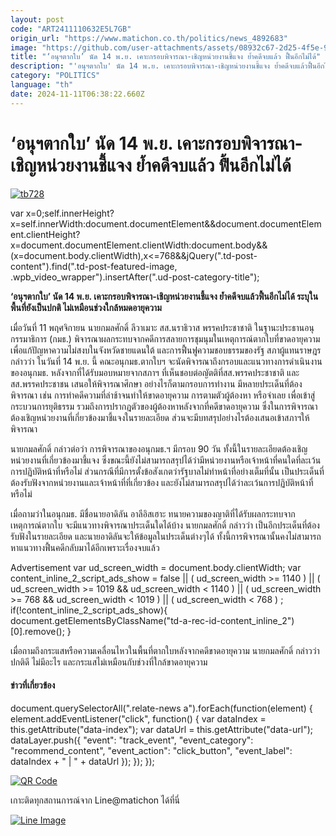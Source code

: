 ```yaml
---
layout: post
code: "ART2411110632E5L7GB"
origin_url: "https://www.matichon.co.th/politics/news_4892683"
image: "https://github.com/user-attachments/assets/08932c67-2d25-4f5e-96a5-63d8075808c7"
title: "‘อนุฯตากใบ’ นัด 14 พ.ย. เคาะกรอบพิจารณา-เชิญหน่วยงานชี้แจง ย้ำคดีจบแล้ว ฟื้นอีกไม่ได้"
description: "'อนุฯตากใบ' นัด 14 พ.ย. เคาะกรอบพิจารณา-เชิญหน่วยงานชี้แจง ย้ำคดีจบแล้วฟื้นอีกไม่ได้ ระบุในพื้นที่ยังเป็นปกติ ไม่เหมือนช่วงใกล้หมดอายุความ"
category: "POLITICS"
language: "th"
date: 2024-11-11T06:38:22.660Z
---
```


# ‘อนุฯตากใบ’ นัด 14 พ.ย. เคาะกรอบพิจารณา-เชิญหน่วยงานชี้แจง ย้ำคดีจบแล้ว ฟื้นอีกไม่ได้

[![](https://www.matichon.co.th/wp-content/uploads/2024/11/tb728.jpg "tb728")](https://www.matichon.co.th/wp-content/uploads/2024/11/tb728.jpg)

var x=0;self.innerHeight?x=self.innerWidth:document.documentElement&&document.documentElement.clientHeight?x=document.documentElement.clientWidth:document.body&&(x=document.body.clientWidth),x<=768&&jQuery(".td-post-content").find(".td-post-featured-image, .wpb\_video\_wrapper").insertAfter(".ud-post-category-title");

**‘อนุฯตากใบ’ นัด 14 พ.ย. เคาะกรอบพิจารณา-เชิญหน่วยงานชี้แจง ย้ำคดีจบแล้วฟื้นอีกไม่ได้ ระบุในพื้นที่ยังเป็นปกติ ไม่เหมือนช่วงใกล้หมดอายุความ**

เมื่อวันที่ 11 พฤศจิกายน นายกมลศักดิ์ ลีวาเมาะ สส.นราธิวาส พรรคประชาชาติ ในฐานะประธานอนุกรรมาธิการ (กมธ.) พิจารณาผลกระทบจากคดีการสลายการชุมนุมในเหตุการณ์ตากใบที่ขาดอายุความ เพื่อแก้ปัญหาความไม่สงบในจังหวัดชายแดนใต้ และการฟื้นฟูความชอบธรรมของรัฐ สภา​ผู้แทนราษฎร กล่าวว่า ในวันที่ 14 พ.ย. นี้ คณะอนุกมธ.ตากใบฯ จะนัดพิจารณาถึงกรอบและแนวทางการดำเนินงานของอนุกมธ. หลังจากที่ได้รับมอบหมายจากสภาฯ ที่เห็นชอบต่อญัตติที่สส.พรรคประชาชาติ และ สส.พรรคประชาชน เสนอให้พิจารณาศึกษา อย่างไรก็ตามกรอบการทำงาน มีหลายประเด็นที่ต้องพิจารณา เช่น การทำคดีความที่ล่าช้าจนทำให้ขาดอายุความ การตามตัวผู้ต้องหา หรือจำเลย เพื่อเข้าสู่กระบวนการยุติธรรม รวมถึงการปรากฎตัวของผู้ต้องหาหลังจากที่คดีขาดอายุความ ซึ่งในการพิจารณาต้องเชิญหน่วยงานที่เกี่ยวข้องมาชี้แจงในรายละเอียด ส่วนจะมีบทสรุปอย่างไรต้องเสนอเข้าสภาฯให้พิจารณา

นายกมลศักดิ์ กล่าวต่อว่า การพิจารณาของอนุกมธ.ฯ มีกรอบ 90 วัน ทั้งนี้ในรายละเอียดต้องเชิญหน่วยงานที่เกี่ยวข้องมาชี้แจง ซึ่งขณะนี้ยังไม่สามารถสรุปได้ว่ามีหน่วยงานหรือเจ้าหน้าที่คนใดที่ละเว้นการปฏิบัติหน้าที่หรือไม่ ส่วนกรณีที่มีการตั้งข้อสังเกตว่ารัฐบาลไม่ทำหน้าที่อย่างเต็มที่นั้น เป็นประเด็นที่ต้องรับฟังจากหน่วยงานและเจ้าหน้าที่ที่เกี่ยวข้อง และยังไม่สามารถสรุปได้ว่าละเว้นการปฏิบัติหน้าที่หรือไม่

เมื่อถามว่าในอนุกมธ. มีชื่อนายอาดิลัน อาลีอิสเฮาะ ทนายความของญาติที่ได้รับผลกระทบจากเหตุการณ์ตากใบ จะมีแนวทางพิจารณาประเด็นใดได้บ้าง นายกมลศักดิ์ กล่าวว่า เป็นอีกประเด็นที่ต้องรับฟังในรายละเอียด และนายอาดิลันจะให้ข้อมูลในประเด็นต่างๆได้ ทั้งนี้การพิจารณานั้นคงไม่สามารถหาแนวทางฟื้นคดีกลับมาได้อีกเพราะเรื่องจบแล้ว

Advertisement var ud\_screen\_width = document.body.clientWidth; var content\_inline\_2\_script\_ads\_show = false || ( ud\_screen\_width >= 1140 ) || ( ud\_screen\_width >= 1019 && ud\_screen\_width < 1140 ) || ( ud\_screen\_width >= 768 && ud\_screen\_width < 1019 ) || ( ud\_screen\_width < 768 ) ; if(!content\_inline\_2\_script\_ads\_show){ document.getElementsByClassName("td-a-rec-id-content\_inline\_2")\[0\].remove(); }

เมื่อถามถึงกระแสหรือความเคลื่อนไหวในพื้นที่ตากใบหลังจากคดีขาดอายุความ นายกมลศักดิ์ กล่าวว่า ปกติดี ไม่มีอะไร และกระแสไม่เหมือนกับช่วงที่ใกล้ขาดอายุความ

#### ข่าวที่เกี่ยวข้อง

document.querySelectorAll(".relate-news a").forEach(function(element) { element.addEventListener("click", function() { var dataIndex = this.getAttribute("data-index"); var dataUrl = this.getAttribute("data-url"); dataLayer.push({ "event": "track\_event", "event\_category": "recommend\_content", "event\_action": "click\_button", "event\_label": dataIndex + " | " + dataUrl }); }); });

[![QR Code](https://www.matichon.co.th/wp-content/uploads/2023/07/wob1371z.jpg)](https://lin.ee/ht0nDxX)

เกาะติดทุกสถานการณ์จาก Line@matichon ได้ที่นี่

[![Line Image](https://www.matichon.co.th/wp-content/uploads/2023/07/th.png)](https://lin.ee/ht0nDxX)